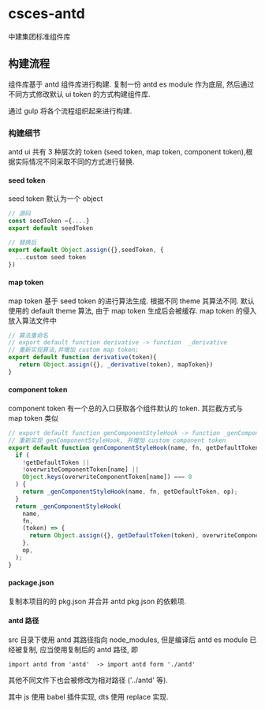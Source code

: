 # csces-antd

中建集团标准组件库



## 构建流程

组件库基于 antd 组件库进行构建. 复制一份 antd es module 作为底层, 然后通过不同方式修改默认 ui token 的方式构建组件库.

通过 gulp 将各个流程组织起来进行构建.

### 构建细节

antd ui 共有 3 种层次的 token (seed token, map token, component token),根据实际情况不同采取不同的方式进行替换.

#### seed token

seed token 默认为一个 object

```js
// 源码
const seedToken ={....}
export default seedToken

// 替换后
export default Object.assign({},seedToken, {
  ...custom seed token
})
```

#### map token

map token 基于 seed token 的进行算法生成. 根据不同 theme 其算法不同. 默认使用的 default theme 算法, 由于 map token 生成后会被缓存. map token 的侵入放入算法文件中

```js
// 算法重命名
// export default function derivative -> function  _derivative
// 重新实现算法,并增加 custom map token;
export default function derivative(token){
   return Object.assign({}, _derivative(token), mapToken})
}
```

#### component token

component token 有一个总的入口获取各个组件默认的 token. 其拦截方式与 map token 类似

```js
// export default function genComponentStyleHook -> function _genComponentStyleHook
// 重新实现 genComponentStyleHook, 并增加 custom component token
export default function genComponentStyleHook(name, fn, getDefaultToken, op) {
  if (
    !getDefaultToken ||
    !overwriteComponentToken[name] ||
    Object.keys(overwriteComponentToken[name]) === 0
  ) {
    return _genComponentStyleHook(name, fn, getDefaultToken, op);
  }
  return _genComponentStyleHook(
    name,
    fn,
    (token) => {
      return Object.assign({}, getDefaultToken(token), overwriteComponentToken[name]);
    },
    op,
  );
}
```

#### package.json 

复制本项目的的 pkg.json 并合并 antd pkg.json 的依赖项. 

#### antd 路径

src 目录下使用 antd 其路径指向 node_modules, 但是编译后 antd es module 已经被复制, 应当使用复制后的 antd 路径, 即 

`import antd from 'antd'  -> import antd form './antd'`

其他不同文件下也会被修改为相对路径 ('../antd' 等).

其中 js 使用 babel 插件实现, dts 使用 replace 实现.

